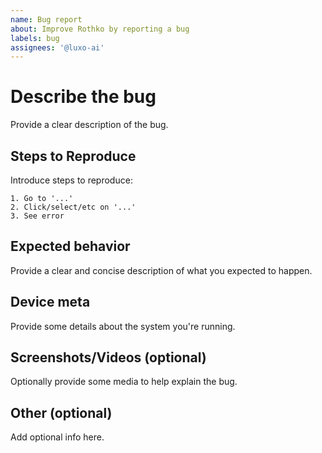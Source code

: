 ```yaml
---
name: Bug report
about: Improve Rothko by reporting a bug
labels: bug
assignees: '@luxo-ai'
---
```


# Describe the bug

Provide a clear description of the bug.

## Steps to Reproduce

Introduce steps to reproduce:

```
1. Go to '...'
2. Click/select/etc on '...'
3. See error
```

## Expected behavior

Provide a clear and concise description of what you expected to happen.

## Device meta

Provide some details about the system you're running.

## Screenshots/Videos (optional)

Optionally provide some media to help explain the bug.

## Other (optional)

Add optional info here.
